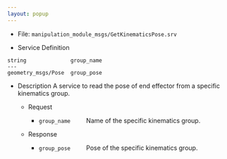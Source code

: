 ```yaml
---
layout: popup
---
```


- File: `manipulation_module_msgs/GetKinematicsPose.srv`

- Service Definition
 ```
 string              group_name
 ---
geometry_msgs/Pose  group_pose
 ```

- Description
A service to read the pose of end effector from a specific kinematics group.

  - Request
    * `group_name`
&emsp;&emsp; Name of the specific kinematics group.

  - Response
    * `group_pose`
&emsp;&emsp; Pose of the specific kinematics group.
